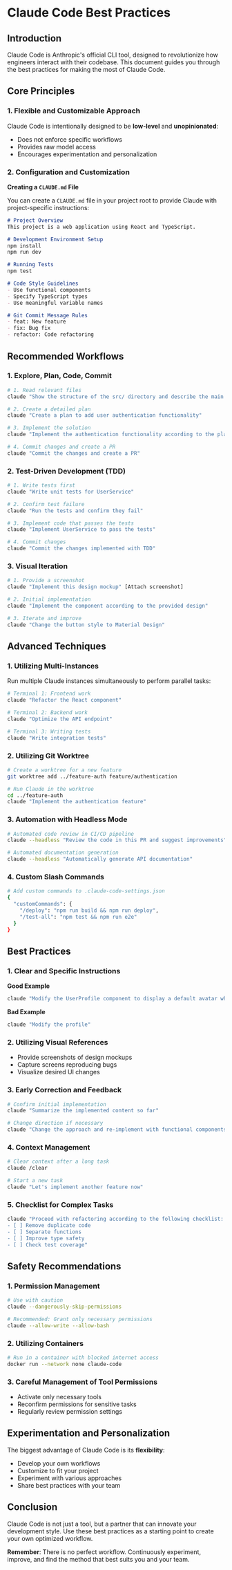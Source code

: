 # Claude Code Best Practices

## Introduction

Claude Code is Anthropic's official CLI tool, designed to revolutionize how engineers interact with their codebase. This document guides you through the best practices for making the most of Claude Code.

## Core Principles

### 1. Flexible and Customizable Approach

Claude Code is intentionally designed to be **low-level** and **unopinionated**:
- Does not enforce specific workflows
- Provides raw model access
- Encourages experimentation and personalization

### 2. Configuration and Customization

**Creating a `CLAUDE.md` File**

You can create a `CLAUDE.md` file in your project root to provide Claude with project-specific instructions:

```markdown
# Project Overview
This project is a web application using React and TypeScript.

# Development Environment Setup
npm install
npm run dev

# Running Tests
npm test

# Code Style Guidelines
- Use functional components
- Specify TypeScript types
- Use meaningful variable names

# Git Commit Message Rules
- feat: New feature
- fix: Bug fix
- refactor: Code refactoring
```

## Recommended Workflows

### 1. Explore, Plan, Code, Commit

```bash
# 1. Read relevant files
claude "Show the structure of the src/ directory and describe the main components"

# 2. Create a detailed plan
claude "Create a plan to add user authentication functionality"

# 3. Implement the solution
claude "Implement the authentication functionality according to the plan"

# 4. Commit changes and create a PR
claude "Commit the changes and create a PR"
```

### 2. Test-Driven Development (TDD)

```bash
# 1. Write tests first
claude "Write unit tests for UserService"

# 2. Confirm test failure
claude "Run the tests and confirm they fail"

# 3. Implement code that passes the tests
claude "Implement UserService to pass the tests"

# 4. Commit changes
claude "Commit the changes implemented with TDD"
```

### 3. Visual Iteration

```bash
# 1. Provide a screenshot
claude "Implement this design mockup" [Attach screenshot]

# 2. Initial implementation
claude "Implement the component according to the provided design"

# 3. Iterate and improve
claude "Change the button style to Material Design"
```

## Advanced Techniques

### 1. Utilizing Multi-Instances

Run multiple Claude instances simultaneously to perform parallel tasks:

```bash
# Terminal 1: Frontend work
claude "Refactor the React component"

# Terminal 2: Backend work
claude "Optimize the API endpoint"

# Terminal 3: Writing tests
claude "Write integration tests"
```

### 2. Utilizing Git Worktree

```bash
# Create a worktree for a new feature
git worktree add ../feature-auth feature/authentication

# Run Claude in the worktree
cd ../feature-auth
claude "Implement the authentication feature"
```

### 3. Automation with Headless Mode

```bash
# Automated code review in CI/CD pipeline
claude --headless "Review the code in this PR and suggest improvements"

# Automated documentation generation
claude --headless "Automatically generate API documentation"
```

### 4. Custom Slash Commands

```bash
# Add custom commands to .claude-code-settings.json
{
  "customCommands": {
    "/deploy": "npm run build && npm run deploy",
    "/test-all": "npm test && npm run e2e"
  }
}
```

## Best Practices

### 1. Clear and Specific Instructions

**Good Example**
```bash
claude "Modify the UserProfile component to display a default avatar when the user image is absent"
```

**Bad Example**
```bash
claude "Modify the profile"
```

### 2. Utilizing Visual References

- Provide screenshots of design mockups
- Capture screens reproducing bugs
- Visualize desired UI changes

### 3. Early Correction and Feedback

```bash
# Confirm initial implementation
claude "Summarize the implemented content so far"

# Change direction if necessary
claude "Change the approach and re-implement with functional components"
```

### 4. Context Management

```bash
# Clear context after a long task
claude /clear

# Start a new task
claude "Let's implement another feature now"
```

### 5. Checklist for Complex Tasks

```bash
claude "Proceed with refactoring according to the following checklist:
- [ ] Remove duplicate code
- [ ] Separate functions
- [ ] Improve type safety
- [ ] Check test coverage"
```

## Safety Recommendations

### 1. Permission Management

```bash
# Use with caution
claude --dangerously-skip-permissions

# Recommended: Grant only necessary permissions
claude --allow-write --allow-bash
```

### 2. Utilizing Containers

```bash
# Run in a container with blocked internet access
docker run --network none claude-code
```

### 3. Careful Management of Tool Permissions

- Activate only necessary tools
- Reconfirm permissions for sensitive tasks
- Regularly review permission settings

## Experimentation and Personalization

The biggest advantage of Claude Code is its **flexibility**:

- Develop your own workflows
- Customize to fit your project
- Experiment with various approaches
- Share best practices with your team

## Conclusion

Claude Code is not just a tool, but a partner that can innovate your development style. Use these best practices as a starting point to create your own optimized workflow.

**Remember**: There is no perfect workflow. Continuously experiment, improve, and find the method that best suits you and your team.
